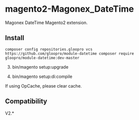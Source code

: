 magento2-Magonex_DateTime
======================

Magonex DateTime Magento2 extension.

## Install

`composer config repositories.gloopro vcs https://github.com/gloopro/module-datetime
composer require gloopro/module-datetime:dev-master`

3. bin/magento setup:upgrade

4. bin/magento setup:di:compile

If using OpCache, please clear cache.


## Compatibility

V2.*
